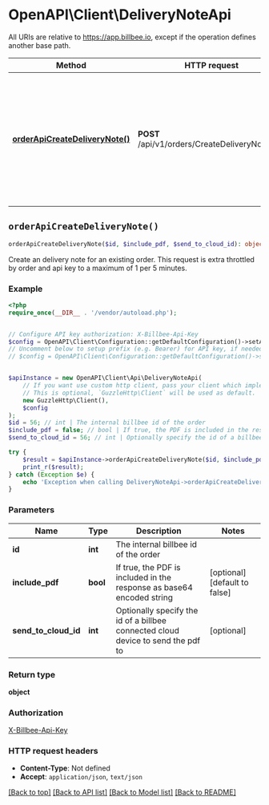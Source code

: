 # OpenAPI\Client\DeliveryNoteApi

All URIs are relative to https://app.billbee.io, except if the operation defines another base path.

| Method | HTTP request | Description |
| ------------- | ------------- | ------------- |
| [**orderApiCreateDeliveryNote()**](DeliveryNoteApi.md#orderApiCreateDeliveryNote) | **POST** /api/v1/orders/CreateDeliveryNote/{id} | Create an delivery note for an existing order. This request is extra throttled by order and api key to a maximum of 1 per 5 minutes. |


## `orderApiCreateDeliveryNote()`

```php
orderApiCreateDeliveryNote($id, $include_pdf, $send_to_cloud_id): object
```

Create an delivery note for an existing order. This request is extra throttled by order and api key to a maximum of 1 per 5 minutes.

### Example

```php
<?php
require_once(__DIR__ . '/vendor/autoload.php');


// Configure API key authorization: X-Billbee-Api-Key
$config = OpenAPI\Client\Configuration::getDefaultConfiguration()->setApiKey('X-Billbee-Api-Key', 'YOUR_API_KEY');
// Uncomment below to setup prefix (e.g. Bearer) for API key, if needed
// $config = OpenAPI\Client\Configuration::getDefaultConfiguration()->setApiKeyPrefix('X-Billbee-Api-Key', 'Bearer');


$apiInstance = new OpenAPI\Client\Api\DeliveryNoteApi(
    // If you want use custom http client, pass your client which implements `GuzzleHttp\ClientInterface`.
    // This is optional, `GuzzleHttp\Client` will be used as default.
    new GuzzleHttp\Client(),
    $config
);
$id = 56; // int | The internal billbee id of the order
$include_pdf = false; // bool | If true, the PDF is included in the response as base64 encoded string
$send_to_cloud_id = 56; // int | Optionally specify the id of a billbee connected cloud device to send the pdf to

try {
    $result = $apiInstance->orderApiCreateDeliveryNote($id, $include_pdf, $send_to_cloud_id);
    print_r($result);
} catch (Exception $e) {
    echo 'Exception when calling DeliveryNoteApi->orderApiCreateDeliveryNote: ', $e->getMessage(), PHP_EOL;
}
```

### Parameters

| Name | Type | Description  | Notes |
| ------------- | ------------- | ------------- | ------------- |
| **id** | **int**| The internal billbee id of the order | |
| **include_pdf** | **bool**| If true, the PDF is included in the response as base64 encoded string | [optional] [default to false] |
| **send_to_cloud_id** | **int**| Optionally specify the id of a billbee connected cloud device to send the pdf to | [optional] |

### Return type

**object**

### Authorization

[X-Billbee-Api-Key](../../README.md#X-Billbee-Api-Key)

### HTTP request headers

- **Content-Type**: Not defined
- **Accept**: `application/json`, `text/json`

[[Back to top]](#) [[Back to API list]](../../README.md#endpoints)
[[Back to Model list]](../../README.md#models)
[[Back to README]](../../README.md)
